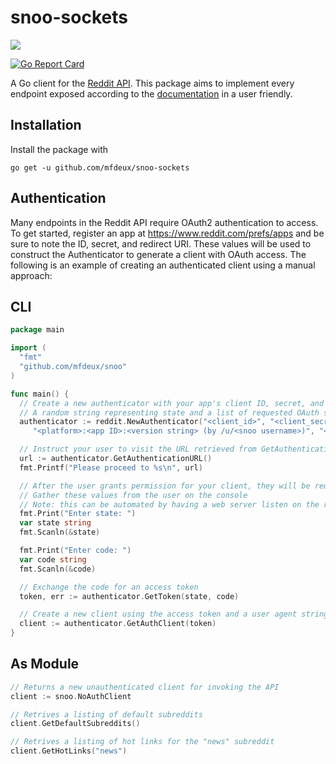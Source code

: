 # snoo-sockets

[![](https://godoc.org/github.com/mfdeux/snoo-sockets?status.svg)](http://godoc.org/github.com/mfdeux/snoo-sockets)

[![Go Report Card](https://goreportcard.com/badge/github.com/mfdeux/snoo-sockets)](https://goreportcard.com/report/github.com/mfdeux/snoo-sockets)

A Go client for the [Reddit API](https://github.com/reddit/reddit/wiki/API). This package aims to implement every endpoint exposed according to the [documentation](https://www.reddit.com/dev/api) in a user friendly.

## Installation

Install the package with

`go get -u github.com/mfdeux/snoo-sockets`

## Authentication

Many endpoints in the Reddit API require OAuth2 authentication to access. To get started, register an app at https://www.reddit.com/prefs/apps and be sure to note the ID, secret, and redirect URI. These values will be used to construct the Authenticator to generate a client with OAuth access. The following is an example of creating an authenticated client using a manual approach:

## CLI

```Go
package main

import (
  "fmt"
  "github.com/mfdeux/snoo"
)

func main() {
  // Create a new authenticator with your app's client ID, secret, and redirect URI
  // A random string representing state and a list of requested OAuth scopes are required
  authenticator := reddit.NewAuthenticator("<client_id>", "<client_secret>", "<redirect_uri>",
     "<platform>:<app ID>:<version string> (by /u/<snoo username>)", "<random_string>", snoo.ScopeIdentity)

  // Instruct your user to visit the URL retrieved from GetAuthenticationURL in their web browser
  url := authenticator.GetAuthenticationURL()
  fmt.Printf("Please proceed to %s\n", url)

  // After the user grants permission for your client, they will be redirected to the supplied redirect_uri with a code and state as URL parameters
  // Gather these values from the user on the console
  // Note: this can be automated by having a web server listen on the redirect_uri and parsing the state and code params
  fmt.Print("Enter state: ")
  var state string
  fmt.Scanln(&state)

  fmt.Print("Enter code: ")
  var code string
  fmt.Scanln(&code)

  // Exchange the code for an access token
  token, err := authenticator.GetToken(state, code)

  // Create a new client using the access token and a user agent string to identify your application
  client := authenticator.GetAuthClient(token)
}
```

## As Module

```Go
// Returns a new unauthenticated client for invoking the API
client := snoo.NoAuthClient

// Retrives a listing of default subreddits
client.GetDefaultSubreddits()

// Retrives a listing of hot links for the "news" subreddit
client.GetHotLinks("news")
```
